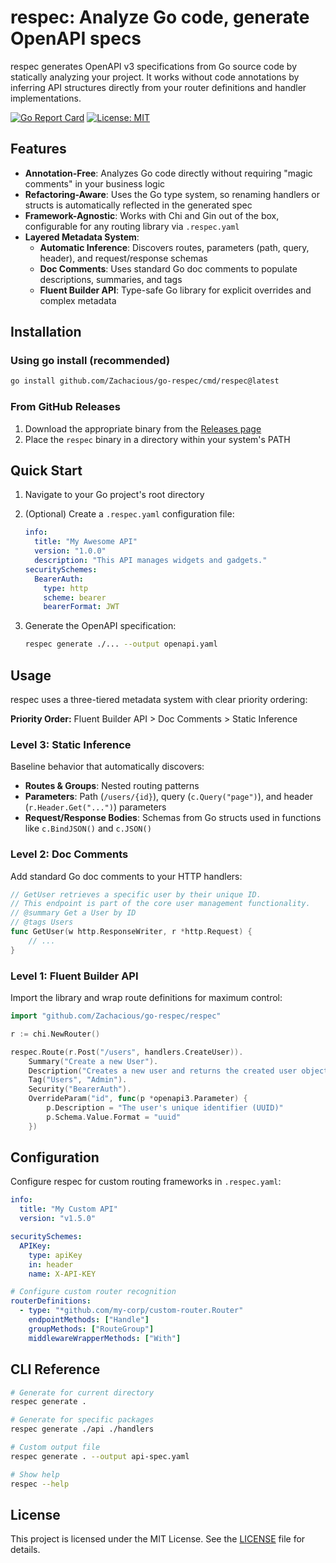 # respec: Analyze Go code, generate OpenAPI specs

respec generates OpenAPI v3 specifications from Go source code by statically analyzing your project. It works without code annotations by inferring API structures directly from your router definitions and handler implementations.

[![Go Report Card](https://goreportcard.com/badge/github.com/Zachacious/go-respec)](https://goreportcard.com/report/github.com/Zachacious/go-respec)
[![License: MIT](https://img.shields.io/badge/License-MIT-yellow.svg)](https://opensource.org/licenses/MIT)

## Features

- **Annotation-Free**: Analyzes Go code directly without requiring "magic comments" in your business logic
- **Refactoring-Aware**: Uses the Go type system, so renaming handlers or structs is automatically reflected in the generated spec
- **Framework-Agnostic**: Works with Chi and Gin out of the box, configurable for any routing library via `.respec.yaml`
- **Layered Metadata System**:
  - **Automatic Inference**: Discovers routes, parameters (path, query, header), and request/response schemas
  - **Doc Comments**: Uses standard Go doc comments to populate descriptions, summaries, and tags
  - **Fluent Builder API**: Type-safe Go library for explicit overrides and complex metadata

## Installation

### Using go install (recommended)

```bash
go install github.com/Zachacious/go-respec/cmd/respec@latest
```

### From GitHub Releases

1. Download the appropriate binary from the [Releases page](https://github.com/Zachacious/go-respec/releases)
2. Place the `respec` binary in a directory within your system's PATH

## Quick Start

1. Navigate to your Go project's root directory

2. (Optional) Create a `.respec.yaml` configuration file:

   ```yaml
   info:
     title: "My Awesome API"
     version: "1.0.0"
     description: "This API manages widgets and gadgets."
   securitySchemes:
     BearerAuth:
       type: http
       scheme: bearer
       bearerFormat: JWT
   ```

3. Generate the OpenAPI specification:

   ```bash
   respec generate ./... --output openapi.yaml
   ```

## Usage

respec uses a three-tiered metadata system with clear priority ordering:

**Priority Order:** Fluent Builder API > Doc Comments > Static Inference

### Level 3: Static Inference

Baseline behavior that automatically discovers:

- **Routes & Groups**: Nested routing patterns
- **Parameters**: Path (`/users/{id}`), query (`c.Query("page")`), and header (`r.Header.Get("...")`) parameters
- **Request/Response Bodies**: Schemas from Go structs used in functions like `c.BindJSON()` and `c.JSON()`

### Level 2: Doc Comments

Add standard Go doc comments to your HTTP handlers:

```go
// GetUser retrieves a specific user by their unique ID.
// This endpoint is part of the core user management functionality.
// @summary Get a User by ID
// @tags Users
func GetUser(w http.ResponseWriter, r *http.Request) {
    // ...
}
```

### Level 1: Fluent Builder API

Import the library and wrap route definitions for maximum control:

```go
import "github.com/Zachacious/go-respec/respec"

r := chi.NewRouter()

respec.Route(r.Post("/users", handlers.CreateUser)).
    Summary("Create a new User").
    Description("Creates a new user and returns the created user object.").
    Tag("Users", "Admin").
    Security("BearerAuth").
    OverrideParam("id", func(p *openapi3.Parameter) {
        p.Description = "The user's unique identifier (UUID)"
        p.Schema.Value.Format = "uuid"
    })
```

## Configuration

Configure respec for custom routing frameworks in `.respec.yaml`:

```yaml
info:
  title: "My Custom API"
  version: "v1.5.0"

securitySchemes:
  APIKey:
    type: apiKey
    in: header
    name: X-API-KEY

# Configure custom router recognition
routerDefinitions:
  - type: "*github.com/my-corp/custom-router.Router"
    endpointMethods: ["Handle"]
    groupMethods: ["RouteGroup"]
    middlewareWrapperMethods: ["With"]
```

## CLI Reference

```bash
# Generate for current directory
respec generate .

# Generate for specific packages
respec generate ./api ./handlers

# Custom output file
respec generate . --output api-spec.yaml

# Show help
respec --help
```

## License

This project is licensed under the MIT License. See the [LICENSE](LICENSE) file for details.
